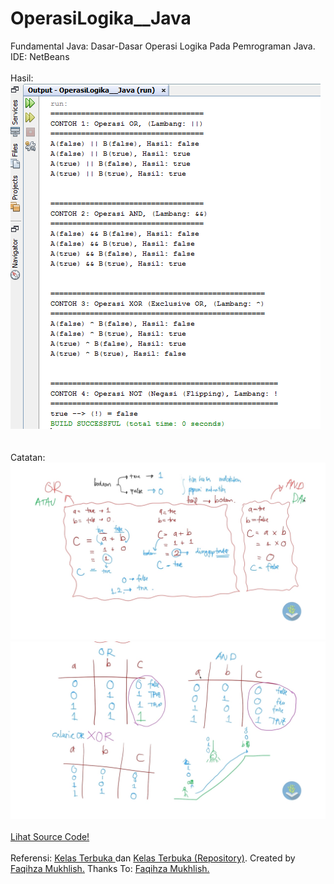 # OperasiLogika__Java
Fundamental Java: Dasar-Dasar Operasi Logika Pada Pemrograman Java. IDE: NetBeans <br><br>
Hasil:<br>
<img src="https://github.com/RizkyKhapidsyah/OperasiLogika__Java/blob/master/result/Capture.PNG"><br><br><br>
Catatan:<br>
<img src="https://github.com/RizkyKhapidsyah/OperasiLogika__Java/blob/master/catatan/Operasi%20Logika%20%231.jpg"><br>
<img src="https://github.com/RizkyKhapidsyah/OperasiLogika__Java/blob/master/catatan/Operasi%20Logika%20%232.jpg"><br><br>
<a href="https://github.com/RizkyKhapidsyah/OperasiLogika__Java/blob/master/src/Operasi_Logika.java">Lihat Source Code!</a><br><br>
Referensi: <a href="https://www.youtube.com/user/faqihzamukhlish"> Kelas Terbuka </a> dan <a href="https://github.com/kelasterbuka"> Kelas Terbuka (Repository)</a>. Created by <a href="https://github.com/faqihza">Faqihza Mukhlish.</a> Thanks To: <a href="https://www.youtube.com/channel/UCRGHjysoCemh4y7tCJQs30w/about">Faqihza Mukhlish.</a>


